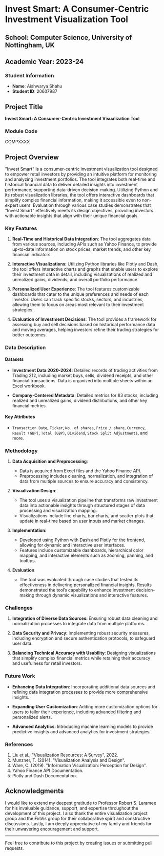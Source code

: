 # Invest Smart: A Consumer-Centric Investment Visualization Tool

## School: Computer Science, University of Nottingham, UK
## Academic Year: 2023-24

### Student Information
- **Name**: Aishwarya Shahu
- **Student ID**: 20607987

## Project Title
**Invest Smart: A Consumer-Centric Investment Visualization Tool**

### Module Code
COMPXXXX

## Project Overview
"Invest Smart" is a consumer-centric investment visualization tool designed to empower retail investors by providing an intuitive platform for monitoring and analyzing investment portfolios. The tool integrates both real-time and historical financial data to deliver detailed insights into investment performance, supporting data-driven decision-making. Utilizing Python and its robust visualization libraries, the tool offers interactive dashboards that simplify complex financial information, making it accessible even to non-expert users. Evaluation through various case studies demonstrates that "Invest Smart" effectively meets its design objectives, providing investors with actionable insights that align with their unique financial goals.

### Key Features
1. **Real-Time and Historical Data Integration**: The tool aggregates data from various sources, including APIs such as Yahoo Finance, to provide up-to-date information on stock prices, market trends, and other key financial indicators.
   
2. **Interactive Visualizations**: Utilizing Python libraries like Plotly and Dash, the tool offers interactive charts and graphs that enable users to explore their investment data in detail, including visualizations of realized and unrealized gains, dividends, and overall portfolio performance.

3. **Personalized User Experience**: The tool features customizable dashboards that cater to the unique preferences and needs of each investor. Users can track specific stocks, sectors, and industries, allowing them to focus on areas most relevant to their investment strategies.

4. **Evaluation of Investment Decisions**: The tool provides a framework for assessing buy and sell decisions based on historical performance data and moving averages, helping investors refine their trading strategies for better outcomes.

### Data Description
#### Datasets
- **Investment Data 2020-2024**: Detailed records of trading activities from Trading 212, including market buys, sells, dividend receipts, and other financial transactions. Data is organized into multiple sheets within an Excel workbook.
  
- **Company-Centered Metadata**: Detailed metrics for 83 stocks, including realized and unrealized gains, dividend distributions, and other key financial metrics.

#### Key Attributes
- `Transaction Date`, `Ticker`, `No. of shares`, `Price / share`, `Currency`, `Result (GBP)`, `Total (GBP)`, `Dividend`, `Stock Split Adjustments`, and more.

### Methodology
1. **Data Acquisition and Preprocessing**:
   - Data is acquired from Excel files and the Yahoo Finance API.
   - Preprocessing includes cleaning, normalization, and integration of data from multiple sources to ensure accuracy and consistency.

2. **Visualization Design**:
   - The tool uses a visualization pipeline that transforms raw investment data into actionable insights through structured stages of data processing and visualization mapping.
   - Visualizations include line charts, bar charts, and scatter plots that update in real-time based on user inputs and market changes.

3. **Implementation**:
   - Developed using Python with Dash and Plotly for the frontend, allowing for dynamic and interactive user interfaces.
   - Features include customizable dashboards, hierarchical color mapping, and interactive elements such as zooming, panning, and tooltips.

4. **Evaluation**:
   - The tool was evaluated through case studies that tested its effectiveness in delivering personalized financial insights. Results demonstrated the tool’s capability to enhance investment decision-making through dynamic visualizations and interactive features.

### Challenges
1. **Integration of Diverse Data Sources**: Ensuring robust data cleaning and normalization processes to integrate data from multiple platforms.
   
2. **Data Security and Privacy**: Implementing robust security measures, including encryption and secure authentication protocols, to safeguard user data.

3. **Balancing Technical Accuracy with Usability**: Designing visualizations that simplify complex financial metrics while retaining their accuracy and usefulness for retail investors.

### Future Work
- **Enhancing Data Integration**: Incorporating additional data sources and refining data integration processes to provide more comprehensive insights.
  
- **Expanding User Customization**: Adding more customization options for users to tailor their experience, including advanced filtering and personalized alerts.

- **Advanced Analytics**: Introducing machine learning models to provide predictive insights and advanced analytics for investment strategies.

### References
1. Liu et al., "Visualization Resources: A Survey", 2022.
2. Munzner, T. (2014). "Visualization Analysis and Design".
3. Ware, C. (2019). "Information Visualization: Perception for Design".
4. Yahoo Finance API Documentation.
5. Plotly and Dash Documentation.

## Acknowledgments
I would like to extend my deepest gratitude to Professor Robert S. Laramee for his invaluable guidance, support, and expertise throughout the development of this project. I also thank the entire visualization project group and the FinVis group for their collaborative spirit and constructive discussions. Lastly, I am deeply appreciative of my family and friends for their unwavering encouragement and support.

---

Feel free to contribute to this project by creating issues or submitting pull requests.
